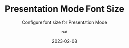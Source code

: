 ---
hasBody: true
date: 2023-02-08
title: Presentation Mode Font Size
technologies: []
topics: [tricks,settings]
author: md
subtitle: Configure font size for Presentation Mode
thumbnail: ./thumbnail.png
cardThumbnail: ./card.png
shortVideo:
  poster: ./tip.png
  url: https://youtu.be/jpmUCfdL6aA
seealso:
- title: (documentation) IntelliJ IDEA Help - Presentation Mode
  href: https://www.jetbrains.com/help/idea/settings-appearance.html#presentation-mode
- title: (documentation) IntelliJ IDEA Help - IDE viewing modes
  href: https://www.jetbrains.com/help/idea/ide-viewing-modes.html
leadin: |
  If the default font size in presentation mode is not quite right, you can configure it to your liking. Open preferences **⌘,** (on Mac) or **Ctrl+Alt+S** (on Windows/Linux), go to **Appearance & Behavior** | **Appearance** and scroll down to **Presentation Mode** to set the Font size to use for Presentation Mode.

---